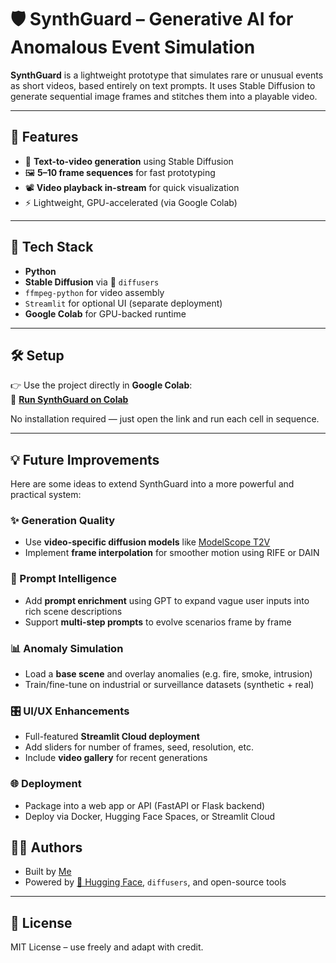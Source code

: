 # 🛡️ SynthGuard – Generative AI for Anomalous Event Simulation

**SynthGuard** is a lightweight prototype that simulates rare or unusual events as short videos, based entirely on text prompts. It uses Stable Diffusion to generate sequential image frames and stitches them into a playable video.

---

## 🚀 Features

- 🧠 **Text-to-video generation** using Stable Diffusion
- 🖼️ **5–10 frame sequences** for fast prototyping
- 📽️ **Video playback in-stream** for quick visualization
- ⚡ Lightweight, GPU-accelerated (via Google Colab)

---

## 🧰 Tech Stack

- **Python**
- **Stable Diffusion** via 🤗 `diffusers`
- `ffmpeg-python` for video assembly
- `Streamlit` for optional UI (separate deployment)
- **Google Colab** for GPU-backed runtime

---

## 🛠️ Setup

👉 Use the project directly in **Google Colab**:  
📎 [**Run SynthGuard on Colab**](https://colab.research.google.com/drive/1ghWV8ZlCD_KfYQIdKh6xCq4S1dwDDrQT?usp=sharing)

No installation required — just open the link and run each cell in sequence.

---

## 💡 Future Improvements

Here are some ideas to extend SynthGuard into a more powerful and practical system:

### ✨ Generation Quality
- Use **video-specific diffusion models** like [ModelScope T2V](https://huggingface.co/damo-vilab/modelscope-text-to-video-synthesis)
- Implement **frame interpolation** for smoother motion using RIFE or DAIN

### 🧠 Prompt Intelligence
- Add **prompt enrichment** using GPT to expand vague user inputs into rich scene descriptions
- Support **multi-step prompts** to evolve scenarios frame by frame

### 📊 Anomaly Simulation
- Load a **base scene** and overlay anomalies (e.g. fire, smoke, intrusion)
- Train/fine-tune on industrial or surveillance datasets (synthetic + real)

### 🎛️ UI/UX Enhancements
- Full-featured **Streamlit Cloud deployment**
- Add sliders for number of frames, seed, resolution, etc.
- Include **video gallery** for recent generations

### 🌐 Deployment
- Package into a web app or API (FastAPI or Flask backend)
- Deploy via Docker, Hugging Face Spaces, or Streamlit Cloud

## 🧑‍💻 Authors

- Built by [Me](https://www.github.com/DivyanshuVashisht)
- Powered by [🤗 Hugging Face](https://huggingface.co/), `diffusers`, and open-source tools

---

## 📜 License

MIT License – use freely and adapt with credit.